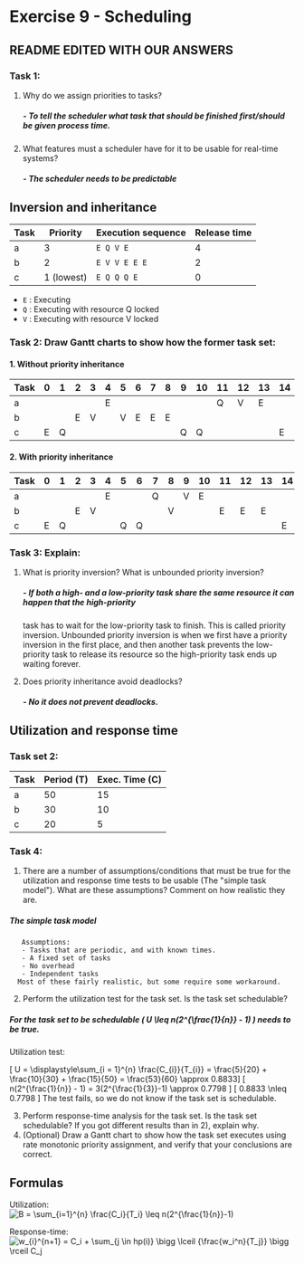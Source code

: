 # Exercise 9 - Scheduling

## README EDITED WITH OUR ANSWERS

### Task 1:
 1. Why do we assign priorities to tasks?
    ##### - To tell the scheduler what task that should be finished first/should be given process time.
 2. What features must a scheduler have for it to be usable for real-time systems?
    ##### - The scheduler needs to be predictable


## Inversion and inheritance


| Task | Priority   | Execution sequence | Release time |
|------|------------|--------------------|--------------|
| a    | 3          | `E Q V E`          | 4            |
| b    | 2          | `E V V E E E`      | 2            |
| c    | 1 (lowest) | `E Q Q Q E`        | 0            |

 - `E` : Executing
 - `Q` : Executing with resource Q locked
 - `V` : Executing with resource V locked


### Task 2: Draw Gantt charts to show how the former task set:
#### 1. Without priority inheritance

 | Task | 0 | 1 | 2 | 3 | 4 | 5 | 6 | 7 | 8 | 9 | 10 | 11 | 12 | 13 | 14 |
 |------|---|---|---|---|---|---|---|---|---|---|----|----|----|----|----|
 | a    |   |   |   |   | E |   |   |   |   |   |    | Q  | V  | E  |    |
 | b    |   |   | E | V |   | V | E | E | E |   |    |    |    |    |    |
 | c    | E | Q |   |   |   |   |   |   |   | Q | Q  |    |    |    | E  |

####  2. With priority inheritance

| Task | 0 | 1 | 2 | 3 | 4 | 5 | 6 | 7 | 8 | 9 | 10 | 11 | 12 | 13 | 14 |
|------|---|---|---|---|---|---|---|---|---|---|----|----|----|----|----|
| a    |   |   |   |   | E |   |   | Q |   | V | E  |    |    |    |    |
| b    |   |   | E | V |   |   |   |   | V |   |    | E  | E  | E  |    |
| c    | E | Q |   |   |   | Q | Q |   |   |   |    |    |    |    | E  |

### Task 3: Explain:
 1. What is priority inversion? What is unbounded priority inversion?
    ##### - If both a high- and a low-priority task share the same resource it can happen that the high-priority
    task has to wait for the low-priority task to finish. This is called priority inversion.
    Unbounded priority inversion is when we first have a priority inversion in the first place,
    and then another task prevents the low-priority task to release its resource so the high-priority task
    ends up waiting forever.

 3. Does priority inheritance avoid deadlocks?
    ##### - No it does not prevent deadlocks.




## Utilization and response time

### Task set 2:

| Task | Period (T) | Exec. Time (C) |
|------|------------|----------------|
| a    | 50         | 15             |
| b    | 30         | 10             |
| c    | 20         | 5              |

### Task 4:
 1. There are a number of assumptions/conditions that must be true for the utilization and response time tests to be usable (The "simple task model"). What are these assumptions? Comment on how realistic they are.
 ##### The simple task model
       Assumptions:
       - Tasks that are periodic, and with known times.
       - A fixed set of tasks
       - No overhead
       - Independent tasks
      Most of these fairly realistic, but some require some workaround.
 2. Perform the utilization test for the task set. Is the task set schedulable?

 ##### For the task set to be schedulable \( U \leq n(2^{\frac{1}{n}} - 1) \) needs to be true.
Utilization test:

\[ U = \displaystyle\sum_{i = 1}^{n} \frac{C_{i}}{T_{i}} = \frac{5}{20} + \frac{10}{30} +
\frac{15}{50} = \frac{53}{60} \approx 0.8833\]
\[ n(2^{\frac{1}{n}} - 1) = 3(2^{\frac{1}{3}}-1) \approx 0.7798 \]
\[ 0.8833 \nleq 0.7798 \]
The test fails, so we do not know if the task set is schedulable.

 3. Perform response-time analysis for the task set. Is the task set schedulable? If you got different results than in 2), explain why.
 4. (Optional) Draw a Gantt chart to show how the task set executes using rate monotonic priority assignment, and verify that your conclusions are correct.

## Formulas

Utilization:  
![B = \sum_{i=1}^{n} \frac{C_i}{T_i} \leq n(2^{\frac{1}{n}}-1)](eqn-utilization.png)

Response-time:  
![w_{i}^{n+1} = C_i + \sum_{j \in hp(i)} \bigg \lceil {\frac{w_i^n}{T_j}} \bigg \rceil C_j](eqn-responsetime.png)
